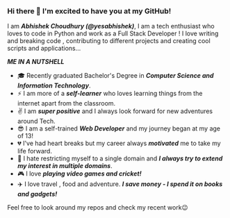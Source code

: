 ### Hi there 👋 I'm excited to have you at my GitHub!

I am ***Abhishek Choudhury (@yesabhishek)***, I am a tech enthusiast who loves to code in Python and work as a Full Stack Developer !
I love writing and breaking code , contributing to different projects and creating cool scripts and applications...

***ME IN A NUTSHELL***
 - :mortar_board: Recently graduated Bachelor's Degree in ***Computer Science and Information Technology***.
 - :zap: I am more of a ***self-learner*** who loves learning things from the internet apart from the classroom.
 - :v:  I am ***super positive*** and I always look forward for new adventures around Tech.
 - :sunglasses: I am a self-trained ***Web Developer*** and my journey began at my age of 13!
 - :broken_heart: I've had heart breaks but my career always ***motivated*** me to take my life forward.
 - :open_hands: I hate restricting myself to a single domain and ***I always try to extend my interest in multiple domains***.
 - :video_game: I love ***playing video games and cricket!***
 - :airplane: I love travel , food and adventure. ***I save money - I spend it on books and gadgets!***
 
  
 Feel free to look around my repos and check my recent work😉
 
 

